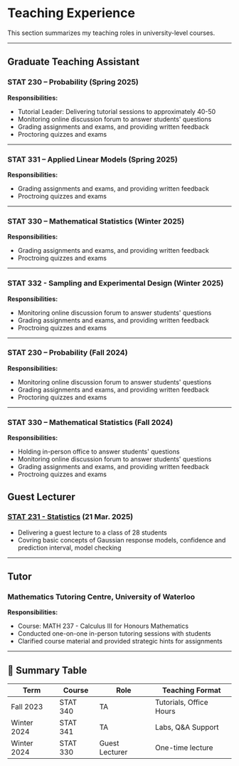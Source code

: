 # Teaching Experience

This section summarizes my teaching roles in university-level courses.

---

## Graduate Teaching Assistant

### STAT 230 – Probability (Spring 2025)
**Responsibilities:**
- Tutorial Leader: Delivering tutorial sessions to approximately 40-50
- Monitoring online discussion forum to answer students' questions
- Grading assignments and exams, and providing written feedback
- Proctoring quizzes and exams

---

### STAT 331 – Applied Linear Models (Spring 2025) 
**Responsibilities:**
- Grading assignments and exams, and providing written feedback
- Proctroing quizzes and exams
  
---

### STAT 330 – Mathematical Statistics (Winter 2025) 
**Responsibilities:**
- Grading assignments and exams, and providing written feedback
- Proctroing quizzes and exams
  
---

### STAT 332 - Sampling and Experimental Design (Winter 2025)
**Responsibilities:** 
- Monitoring online discussion forum to answer students' questions
- Grading assignments and exams, and providing written feedback
- Proctroing quizzes and exams

---

### STAT 230 – Probability (Fall 2024)
**Responsibilities:**
- Monitoring online discussion forum to answer students' questions
- Grading assignments and exams, and providing written feedback
- Proctoring quizzes and exams

---

### STAT 330 – Mathematical Statistics (Fall 2024)
**Responsibilities:**
- Holding in-person office to answer students' questions
- Monitoring online discussion forum to answer students' questions
- Grading assignments and exams, and providing written feedback
- Proctroing quizzes and exams

## Guest Lecturer

### [STAT 231 - Statistics](https://uwaterloo.ca/academic-calendar/undergraduate-studies/catalog#/courses/HJHyWKEmth) (21 Mar. 2025)
- Delivering a guest lecture to a class of 28 students
- Covring basic concepts of Gaussian response models, confidence and prediction interval, model checking

---

## Tutor

### Mathematics Tutoring Centre, University of Waterloo
**Responsibilities:** 
- Course: MATH 237 - Calculus III for Honours Mathematics
- Conducted one-on-one in-person tutoring sessions with students
- Clarified course material and provided strategic hints for assignments

---

## 📅 Summary Table

| Term        | Course         | Role         | Teaching Format    |
|-------------|----------------|--------------|---------------------|
| Fall 2023   | STAT 340       | TA           | Tutorials, Office Hours |
| Winter 2024 | STAT 341       | TA           | Labs, Q&A Support       |
| Winter 2024 | STAT 330       | Guest Lecturer | One-time lecture     |

